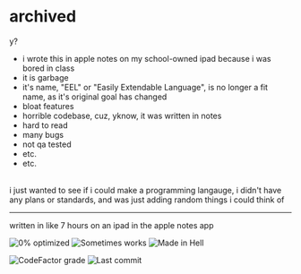 # archived
y?
* i wrote this in apple notes on my school-owned ipad because i was bored in class
* it is garbage
* it's name, "EEL" or "Easily Extendable Language", is no longer a fit name, as it's original goal has changed
* bloat features
* horrible codebase, cuz, yknow, it was written in notes
* hard to read
* many bugs
* not qa tested
* etc.
* etc.

<br>
i just wanted to see if i could make a programming langauge, i didn't have any plans or standards, and was just adding random things i could think of

<hr>

written in like 7 hours on an ipad in the apple notes app
<br>


![0% optimized](https://img.shields.io/badge/0%25-optimized-brightgreen?style=for-the-badge&cacheSeconds=31556952)
![Sometimes works](https://img.shields.io/badge/sometimes-works-brightgreen?style=for-the-badge&cacheSeconds=31556952)
![Made in Hell](https://img.shields.io/badge/made_in-hell-red?style=for-the-badge&labelColor=orange&cacheSeconds=31556952)

![CodeFactor grade](https://img.shields.io/codefactor/grade/github/MaxxusX/EEL?style=for-the-badge)
![Last commit](https://img.shields.io/github/last-commit/MaxxusX/EEL?style=for-the-badge)
